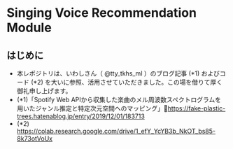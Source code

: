 # Singing Voice Recommendation Module

## はじめに
- 本レポジトリは、いわしさん（ @tty_tkhs_ml ）のブログ記事 (*1) およびコード (*2) を大いに参照、活用させていただきました。この場を借りて厚く御礼申し上げます。
- (*1)「Spotify Web APIから収集した楽曲のメル周波数スペクトログラムを用いたジャンル推定と特定次元空間へのマッピング」https://fake-plastic-trees.hatenablog.jp/entry/2019/12/01/183713
- (*2) https://colab.research.google.com/drive/1_efY_YcYB3b_NkOT_bs85-8k73otVoUx
